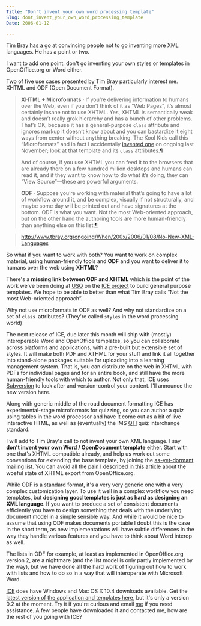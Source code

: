 ```yaml
---
Title: "Don't invent your own word processing template"
Slug: dont_invent_your_own_word_processing_template
Date: 2006-01-12

---
```

<div>

Tim Bray [has a
go](http://www.tbray.org/ongoing/When/200x/2006/01/08/No-New-XML-Languages%20)
at convincing people not to go inventing more XML languages. He has a
point or two.

I want to add one point: don't go inventing your own styles or templates
in OpenOffice.org or Word either.

Two of five use cases presented by Tim Bray particularly interest me.
XHTML and ODF (Open Document Format).

> <span id="p-9"></span>**XHTML + Microformats** · If you’re delivering
> information to humans over the Web, even if you don’t think of it as
> “Web Pages”, it’s almost certainly insane not to use XHTML. Yes, XHTML
> is semantically weak and doesn’t really grok hierarchy and has a bunch
> of other problems. That’s OK, because it has a general-purpose `class`
> attribute and ignores markup it doesn’t know about and you can
> bastardize it eight ways from center without anything breaking. The
> Kool Kids call this “Microformats” and in fact I accidentally
> [invented
> one](http://www.tbray.org/ongoing/When/200x/2005/11/12/Resume-Blues)
> on ongoing last November; look at that template and its `class`
> attributes.[¶](http://www.tbray.org/ongoing/When/200x/2006/01/08/No-New-XML-Languages#p-9)
>
> And of course, if you use XHTML you can feed it to the browsers that
> are already there on a few hundred million desktops and humans can
> read it, and if they want to know how to do what it’s doing, they can
> “View Source”—these are powerful arguments.
>
> <span id="p-11"></span>**ODF** · Suppose you’re working with material
> that’s going to have a lot of workflow around it, and be complex,
> visually if not structurally, and maybe some day will be printed out
> and have signatures at the bottom. ODF is what you want. Not the most
> Web-oriented approach, but on the other hand the authoring tools are
> more human-friendly than anything else on this
> list.[¶](http://www.tbray.org/ongoing/When/200x/2006/01/08/No-New-XML-Languages#p-11)

> <http://www.tbray.org/ongoing/When/200x/2006/01/08/No-New-XML-Languages>

So what if you want to work with both? You want to work on complex
material, using human-friendly tools and **ODF** and you want to deliver
it to humans over the web using **XHTML**?

There's a **missing link between ODF and XHTML** which is the point of
the work we've been doing at [USQ](http://www.usq.edu.au/) on the [ICE
project](http://ice.usq.edu.au/) to build general purpose templates. We
hope to be able to better than what Tim Bray calls “Not the most
Web-oriented approach”.

Why not use microformats in ODF as well? And why not standardize on a
set of `class `attributes? (They're called `styles` in the word
processing world)

The next release of ICE, due later this month will ship with (mostly)
interoperable Word and OpenOffice templates, so you can collaborate
across platforms and applications, with a pre-built but extensible set
of styles. It will make both PDF and XTHML for your stuff and link it
all together into stand-alone packages suitable for uploading into a
learning management system. That is, you can distribute on the web in
XHTML with PDFs for individual pages and for an entire book, and still
have the more human-friendly tools with which to author. Not only that,
ICE uses [Subversion](http://subversion.tigris.org/) to look after and
version-control your content. I'll announce the new version here.

Along with generic middle of the road document formatting ICE has
experimental-stage microformats for quizzing, so you can author a quiz
using tables in the word processor and have it come out as a bit of live
interactive HTML, as well as (eventually) the IMS
[QTI](http://www.imsglobal.org/question/) quiz interchange standard.

I will add to Tim Bray's call to not invent your own XML language. I say
**don't invent your own Word / OpenDocument template** either. Start
with one that's XHTML compatible already, and help us work out some
conventions for extending the base template, by joining the
[as-yet-dormant mailing
list](http://ptsefton.com/blog/2005/12/12/ice_mailing_lists_created).
You can avoid all the [pain I described in this
article](http://ptsefton.com/blog/2005/10/31/why_do_i_keep_going_on_about_html_export_from_word_processors%3F)
about the woeful state of XHTML export from OpenOffice.org.

While ODF is a standard format, it's a very very generic one with a very
complex customization layer. To use it well in a complex workflow you
need templates, but **designing good templates is just as hard as
designing an XML language**. If you want to produce a set of consistent
documents efficiently you have to design something that deals with the
underlying document model in a simple sensible way. And while it would
be nice to assume that using ODF makes documents portable I doubt this
is the case in the short term, as new implementations will have subtle
differences in the way they handle various features and you have to
think about Word interop as well.

The lists in ODF for example, at least as implemented in OpenOffice.org
version 2, are a nightmare (and the list model is only partly
implemented by the way), but we have done all the hard work of figuring
out how to work with lists and how to do so in a way that will
interoperate with Microsoft Word.

[ICE](http://ice.usq.edu.au/) does have Windows and Mac OS X 10.4
downloads available. Get the [latest version of the application and
templates here](http://ice.usq.edu.au/browser/ice/downloads/latest/),
but it's only a version 0.2 at the moment. Try it if you're curious and
email [me](mailto:pt@ptsefton.com) if you need assistance. A few people
have downloaded it and contacted me, how are the rest of you going with
ICE?

</div>
